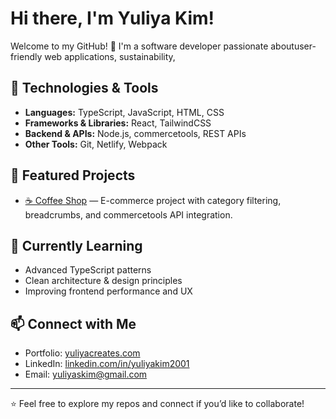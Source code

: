 # Hi there, I'm Yuliya Kim!

Welcome to my GitHub! 🚀 
I'm a software developer passionate aboutuser-friendly web applications, sustainability,  

## 🔧 Technologies & Tools
- **Languages:** TypeScript, JavaScript, HTML, CSS  
- **Frameworks & Libraries:** React, TailwindCSS  
- **Backend & APIs:** Node.js, commercetools, REST APIs  
- **Other Tools:** Git, Netlify, Webpack  

## 📌 Featured Projects 
- [☕ Coffee Shop](https://coffee-shop-red-sigma.vercel.app/) — E-commerce project with category filtering, breadcrumbs, and commercetools API integration.

## 🌱 Currently Learning
- Advanced TypeScript patterns  
- Clean architecture & design principles  
- Improving frontend performance and UX  

## 📫 Connect with Me
- Portfolio: [yuliyacreates.com](https://yuliyacreates.com)  
- LinkedIn: [linkedin.com/in/yuliyakim2001](www.linkedin.com/in/yuliyakim2001)  
- Email: yuliyaskim@gmail.com  

---

⭐️ Feel free to explore my repos and connect if you’d like to collaborate!
